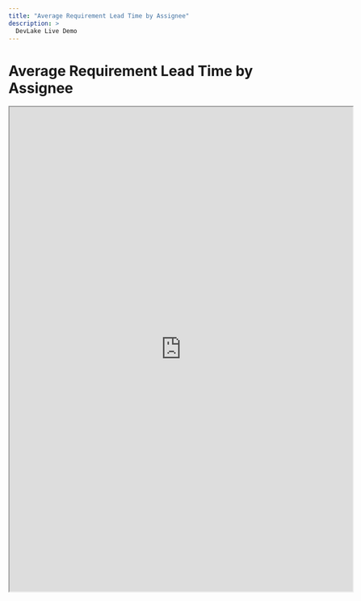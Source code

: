 ```yaml
---
title: "Average Requirement Lead Time by Assignee"
description: >
  DevLake Live Demo
---
```


# Average Requirement Lead Time by Assignee
<iframe src="https://grafana-lake.demo.devlake.io/d/q27fk7cnk/demo-average-requirement-lead-time-by-assignee?orgId=1&from=now-6M&to=now" width="135%" height="960px"></iframe>
